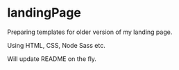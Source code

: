 # landingPage
Preparing templates for older version of my landing page.

Using HTML, CSS, Node Sass etc.

Will update README on the fly.

